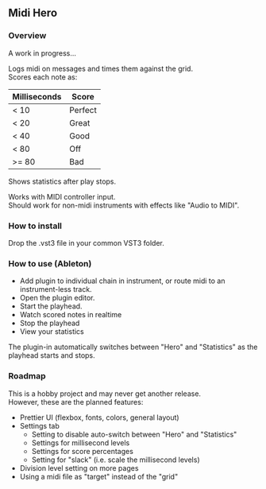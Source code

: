 ## Midi Hero

### Overview

A work in progress... 

Logs midi on messages and times them against the grid.  
Scores each note as:  

| Milliseconds | Score |
| --- | --- |
| < 10 | Perfect |
| < 20 | Great |
| < 40 | Good |
| < 80 | Off |
| >= 80 | Bad |

Shows statistics after play stops.

Works with MIDI controller input.  
Should work for non-midi instruments with effects like "Audio to MIDI".

### How to install

Drop the .vst3 file in your common VST3 folder.

### How to use (Ableton)

- Add plugin to individual chain in instrument, or route midi to an instrument-less track.  
- Open the plugin editor.  
- Start the playhead.  
- Watch scored notes in realtime
- Stop the playhead
- View your statistics

The plugin-in automatically switches between "Hero" and "Statistics" as the playhead starts and stops.

### Roadmap

This is a hobby project and may never get another release.  
However, these are the planned features:

- Prettier UI (flexbox, fonts, colors, general layout)
- Settings tab
  - Setting to disable auto-switch between "Hero" and "Statistics"
  - Settings for millisecond levels
  - Settings for score percentages
  - Setting for "slack" (i.e. scale the millisecond levels)
- Division level setting on more pages
- Using a midi file as "target" instead of the "grid"